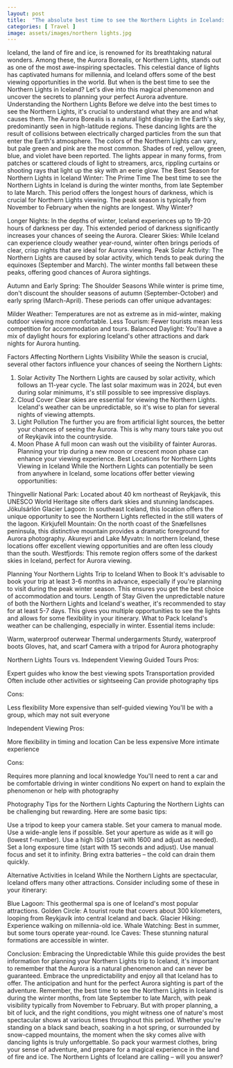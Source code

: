 ```yaml
---
layout: post
title:  "The absolute best time to see the Northern Lights in Iceland: A Complete Guide"
categories: [ Travel ]
image: assets/images/northern lights.jpg
---
```

Iceland, the land of fire and ice, is renowned for its breathtaking natural wonders. Among these, the Aurora Borealis, or Northern Lights, stands out as one of the most awe-inspiring spectacles. This celestial dance of lights has captivated humans for millennia, and Iceland offers some of the best viewing opportunities in the world. But when is the best time to see the Northern Lights in Iceland? Let's dive into this magical phenomenon and uncover the secrets to planning your perfect Aurora adventure.
Understanding the Northern Lights
Before we delve into the best times to see the Northern Lights, it's crucial to understand what they are and what causes them. The Aurora Borealis is a natural light display in the Earth's sky, predominantly seen in high-latitude regions. These dancing lights are the result of collisions between electrically charged particles from the sun that enter the Earth's atmosphere.
The colors of the Northern Lights can vary, but pale green and pink are the most common. Shades of red, yellow, green, blue, and violet have been reported. The lights appear in many forms, from patches or scattered clouds of light to streamers, arcs, rippling curtains or shooting rays that light up the sky with an eerie glow.
The Best Season for Northern Lights in Iceland
Winter: The Prime Time
The best time to see the Northern Lights in Iceland is during the winter months, from late September to late March. This period offers the longest hours of darkness, which is crucial for Northern Lights viewing. The peak season is typically from November to February when the nights are longest.
Why Winter?

Longer Nights: In the depths of winter, Iceland experiences up to 19-20 hours of darkness per day. This extended period of darkness significantly increases your chances of seeing the Aurora.
Clearer Skies: While Iceland can experience cloudy weather year-round, winter often brings periods of clear, crisp nights that are ideal for Aurora viewing.
Peak Solar Activity: The Northern Lights are caused by solar activity, which tends to peak during the equinoxes (September and March). The winter months fall between these peaks, offering good chances of Aurora sightings.

Autumn and Early Spring: The Shoulder Seasons
While winter is prime time, don't discount the shoulder seasons of autumn (September-October) and early spring (March-April). These periods can offer unique advantages:

Milder Weather: Temperatures are not as extreme as in mid-winter, making outdoor viewing more comfortable.
Less Tourism: Fewer tourists mean less competition for accommodation and tours.
Balanced Daylight: You'll have a mix of daylight hours for exploring Iceland's other attractions and dark nights for Aurora hunting.

Factors Affecting Northern Lights Visibility
While the season is crucial, several other factors influence your chances of seeing the Northern Lights:
1. Solar Activity
The Northern Lights are caused by solar activity, which follows an 11-year cycle. The last solar maximum was in 2024, but even during solar minimums, it's still possible to see impressive displays.
2. Cloud Cover
Clear skies are essential for viewing the Northern Lights. Iceland's weather can be unpredictable, so it's wise to plan for several nights of viewing attempts.
3. Light Pollution
The further you are from artificial light sources, the better your chances of seeing the Aurora. This is why many tours take you out of Reykjavik into the countryside.
4. Moon Phase
A full moon can wash out the visibility of fainter Auroras. Planning your trip during a new moon or crescent moon phase can enhance your viewing experience.
Best Locations for Northern Lights Viewing in Iceland
While the Northern Lights can potentially be seen from anywhere in Iceland, some locations offer better viewing opportunities:

Thingvellir National Park: Located about 40 km northeast of Reykjavik, this UNESCO World Heritage site offers dark skies and stunning landscapes.
Jökulsárlón Glacier Lagoon: In southeast Iceland, this location offers the unique opportunity to see the Northern Lights reflected in the still waters of the lagoon.
Kirkjufell Mountain: On the north coast of the Snæfellsnes peninsula, this distinctive mountain provides a dramatic foreground for Aurora photography.
Akureyri and Lake Myvatn: In northern Iceland, these locations offer excellent viewing opportunities and are often less cloudy than the south.
Westfjords: This remote region offers some of the darkest skies in Iceland, perfect for Aurora viewing.

Planning Your Northern Lights Trip to Iceland
When to Book
It's advisable to book your trip at least 3-6 months in advance, especially if you're planning to visit during the peak winter season. This ensures you get the best choice of accommodation and tours.
Length of Stay
Given the unpredictable nature of both the Northern Lights and Iceland's weather, it's recommended to stay for at least 5-7 days. This gives you multiple opportunities to see the lights and allows for some flexibility in your itinerary.
What to Pack
Iceland's weather can be challenging, especially in winter. Essential items include:

Warm, waterproof outerwear
Thermal undergarments
Sturdy, waterproof boots
Gloves, hat, and scarf
Camera with a tripod for Aurora photography

Northern Lights Tours vs. Independent Viewing
Guided Tours
Pros:

Expert guides who know the best viewing spots
Transportation provided
Often include other activities or sightseeing
Can provide photography tips

Cons:

Less flexibility
More expensive than self-guided viewing
You'll be with a group, which may not suit everyone

Independent Viewing
Pros:

More flexibility in timing and location
Can be less expensive
More intimate experience

Cons:

Requires more planning and local knowledge
You'll need to rent a car and be comfortable driving in winter conditions
No expert on hand to explain the phenomenon or help with photography

Photography Tips for the Northern Lights
Capturing the Northern Lights can be challenging but rewarding. Here are some basic tips:

Use a tripod to keep your camera stable.
Set your camera to manual mode.
Use a wide-angle lens if possible.
Set your aperture as wide as it will go (lowest f-number).
Use a high ISO (start with 1600 and adjust as needed).
Set a long exposure time (start with 15 seconds and adjust).
Use manual focus and set it to infinity.
Bring extra batteries – the cold can drain them quickly.

Alternative Activities in Iceland
While the Northern Lights are spectacular, Iceland offers many other attractions. Consider including some of these in your itinerary:

Blue Lagoon: This geothermal spa is one of Iceland's most popular attractions.
Golden Circle: A tourist route that covers about 300 kilometers, looping from Reykjavík into central Iceland and back.
Glacier Hiking: Experience walking on millennia-old ice.
Whale Watching: Best in summer, but some tours operate year-round.
Ice Caves: These stunning natural formations are accessible in winter.

Conclusion: Embracing the Unpredictable
While this guide provides the best information for planning your Northern Lights trip to Iceland, it's important to remember that the Aurora is a natural phenomenon and can never be guaranteed. Embrace the unpredictability and enjoy all that Iceland has to offer. The anticipation and hunt for the perfect Aurora sighting is part of the adventure.
Remember, the best time to see the Northern Lights in Iceland is during the winter months, from late September to late March, with peak visibility typically from November to February. But with proper planning, a bit of luck, and the right conditions, you might witness one of nature's most spectacular shows at various times throughout this period.
Whether you're standing on a black sand beach, soaking in a hot spring, or surrounded by snow-capped mountains, the moment when the sky comes alive with dancing lights is truly unforgettable. So pack your warmest clothes, bring your sense of adventure, and prepare for a magical experience in the land of fire and ice. The Northern Lights of Iceland are calling – will you answer?